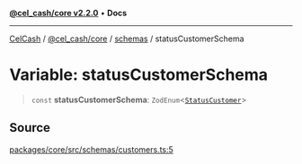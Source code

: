 [**@cel_cash/core v2.2.0**](../../README.md) • **Docs**

***

[CelCash](../../../../packages.md) / [@cel\_cash/core](../../README.md) / [schemas](../README.md) / statusCustomerSchema

# Variable: statusCustomerSchema

> `const` **statusCustomerSchema**: `ZodEnum`\<[`StatusCustomer`](../../types/type-aliases/StatusCustomer.md)\>

## Source

[packages/core/src/schemas/customers.ts:5](https://github.com/Pyxlab/celcash/blob/9e2eeefc75067a4b86d18d5bb144eb4446f097c2/packages/core/src/schemas/customers.ts#L5)
